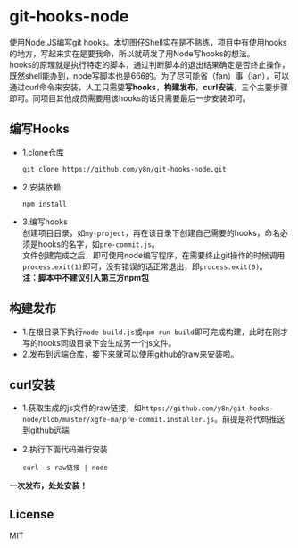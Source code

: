 # git-hooks-node

使用Node.JS编写git hooks。本切图仔Shell实在是不熟练，项目中有使用hooks的地方，写起来实在是要我命，所以就萌发了用Node写hooks的想法。  
hooks的原理就是执行特定的脚本，通过判断脚本的退出结果确定是否终止操作，既然shell能办到，node写脚本也是666的。为了尽可能省（fan）事（lan），可以通过curl命令来安装，人工只需要**写hooks**，**构建发布**，**curl安装**，三个主要步骤即可。同项目其他成员需要用该hooks的话只需要最后一步安装即可。

## 编写Hooks

- 1.clone仓库

	```	
	git clone https://github.com/y8n/git-hooks-node.git 
	```	
- 2.安装依赖
	
	```
	npm install
	``` 
- 3.编写hooks  
创建项目目录，如`my-project`，再在该目录下创建自己需要的hooks，命名必须是hooks的名字，如`pre-commit.js`。  
文件创建完成之后，即可使用node编写程序，在需要终止git操作的时候调用`process.exit(1)`即可，没有错误的话正常退出，即`process.exit(0)`。  
**注：脚本中不建议引入第三方npm包**

## 构建发布
- 1.在根目录下执行`node build.js`或`npm run build`即可完成构建，此时在刚才写的hooks同级目录下会生成另一个js文件。
- 2.发布到远端仓库，接下来就可以使用github的raw来安装啦。

## curl安装
- 1.获取生成的js文件的raw链接，如`https://github.com/y8n/git-hooks-node/blob/master/xgfe-ma/pre-commit.installer.js`。前提是将代码推送到github远端
- 2.执行下面代码进行安装

	```
	curl -s raw链接 | node
	```

**一次发布，处处安装！**
	
## License
MIT	